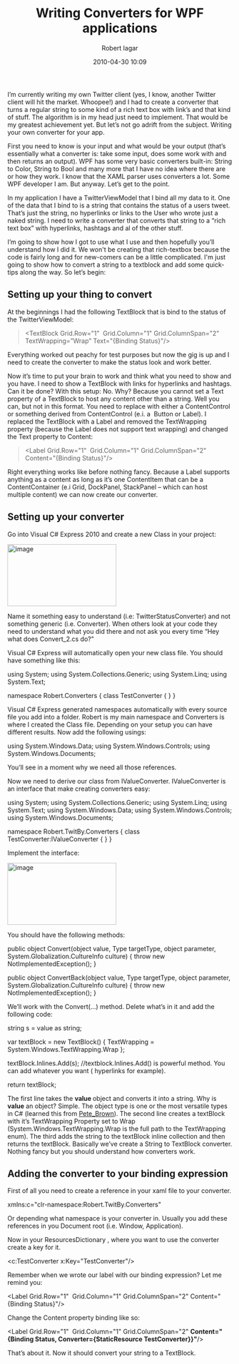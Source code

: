 ﻿---
layout: post
title: Writing Converters for WPF applications
date: 2010-04-30 10:09
author: "Robert Iagar"
comments: true
tags: [WPF]
---
I’m currently writing my own Twitter client (yes, I know, another Twitter client will hit the market. Whoopee!) and I had to create a converter that turns a regular string to some kind of a rich text box with link’s and that kind of stuff. The algorithm is in my head just need to implement. That would be my greatest achievement yet. But let’s not go adrift from the subject. Writing your own converter for your app.

First you need to know is your input and what would be your output (that’s essentially what a converter is: take some input, does some work with and then returns an output). WPF has some very basic converters built-in: String to Color, String to Bool and many more that I have no idea where there are or how they work. I know that the XAML parser uses converters a lot. Some WPF developer I am. But anyway. Let’s get to the point.

<!--more-->

In my application I have a TwitterViewModel that I bind all my data to it. One of the data that I bind to is a string that contains the status of a users tweet. That’s just the string, no hyperlinks or links to the User who wrote just a naked string. I need to write a converter that converts that string to a “rich text box” with hyperlinks, hashtags and al of the other stuff.

I’m going to show how I got to use what I use and then hopefully you’ll understand how I did it. We won't be creating that rich-textbox because the code is fairly long and for new-comers can be a little complicated. I'm just going to show how to convert a string to a textblock and add some quick-tips along the way. So let’s begin:
<h2>Setting up your thing to convert</h2>
At the beginnings I had the following TextBlock that is bind to the status of the TwitterViewModel:
<blockquote>&lt;TextBlock
Grid.Row="1"  Grid.Column="1" Grid.ColumnSpan="2"
TextWrapping=”Wrap”
Text="{Binding Status}"/&gt;</blockquote>
Everything worked out peachy for test purposes but now the gig is up and I need to create the converter to make the status look and work better.

Now it’s time to put your brain to work and think what you need to show and you have. I need to show a TextBlock with links for hyperlinks and hashtags.
Can it be done?
With this setup: No.
Why? Because you cannot set a Text property of a TextBlock to host any content other than a string. Well you can, but not in this format. You need to replace with either a ContentControl or something derived from ContentControl (e.i. a  Button or Label). I replaced the TextBlock with a Label and removed the TextWrapping property (because the Label does not support text wrapping) and changed the Text property to Content:
<blockquote>&lt;Label
Grid.Row="1"  Grid.Column="1" Grid.ColumnSpan="2"
Content="{Binding Status}"/&gt;</blockquote>
Right everything works like before nothing fancy. Because a Label supports anything as a content as long as it’s one ContentItem that can be a ContentContainer (e.i Grid, DockPanel, StackPanel – which can host multiple content) we can now create our converter.
<h2>Setting up your converter</h2>
Go into Visual C# Express 2010 and create a new Class in your project:

<a href="http://robertiagar.files.wordpress.com/2010/04/image.png"><img style="display:inline;margin-left:0;margin-right:0;border-width:0;" title="image" src="http://robertiagar.files.wordpress.com/2010/04/image_thumb.png" border="0" alt="image" width="244" height="139" /></a>

Name it something easy to understand (i.e: TwitterStatusConverter) and not something generic (i.e. Converter). When others look at your code they need to understand what you did there and not ask you every time “Hey what does Convert_2.cs do?”

Visual C# Express will automatically open your new class file. You should have something like this:

using System;
using System.Collections.Generic;
using System.Linq;
using System.Text;

namespace Robert.Converters
{
class TestConverter
{
}
}

Visual C# Express generated namespaces automatically with every source file you add into a folder. Robert is my main namespace and Converters is where I created the Class file. Depending on your setup you can have different results.
Now add the following usings:

using System.Windows.Data;
using System.Windows.Controls;
using System.Windows.Documents;

You’ll see in a moment why we need all those references.

Now we need to derive our class from IValueConverter. IValueConverter is an interface that make creating converters easy:

using System;
using System.Collections.Generic;
using System.Linq;
using System.Text;
using System.Windows.Data;
using System.Windows.Controls;
using System.Windows.Documents;

namespace Robert.TwitBy.Converters
{
class TestConverter:IValueConverter
{
}
}

Implement the interface:

<a href="http://robertiagar.files.wordpress.com/2010/04/image1.png"><img style="display:inline;border-width:0;" title="image" src="http://robertiagar.files.wordpress.com/2010/04/image_thumb1.png" border="0" alt="image" width="244" height="139" /></a>

You should have the following methods:

public object Convert(object value, Type targetType, object parameter, System.Globalization.CultureInfo culture)
{
throw new NotImplementedException();
}

public object ConvertBack(object value, Type targetType, object parameter, System.Globalization.CultureInfo culture)
{
throw new NotImplementedException();
}

We’ll work with the Convert(…) method. Delete what’s in it and add the following code:

string s = value as string;

var textBlock = new TextBlock()
{
TextWrapping = System.Windows.TextWrapping.Wrap
};

textBlock.Inlines.Add(s); //textblock.Inlines.Add() is powerful method. You can add whatever you want ( hyperlinks for example).

return textBlock;

The first line takes the <strong>value </strong>object and converts it into a string. Why is <strong>value</strong> an object? Simple. The object type is one or the most versatile types in C# (learned this from <a href="http://twitter.com/Pete_Brown">Pete_Brown</a>).
The second line creates a textBlock with it’s TextWrapping Property set to Wrap (System.Windows.TextWrapping.Wrap is the full path to the TextWrapping enum).
The third adds the string to the textBlock inline collection and then returns the textBlock.
Basically we’ve create a String to TextBlock converter. Nothing fancy but you should understand how converters work.
<h2>Adding the converter to your binding expression</h2>
First of all you need to create a reference in your xaml file to your converter.

xmlns:c="clr-namespace:Robert.TwitBy.Converters"

Or depending what namespace is your converter in. Usually you add these references in you Document root (i.e. Window, Application).

Now in your ResourcesDictionary , where you want to use the converter create a key for it.

&lt;c:TestConverter x:Key="TestConverter"/&gt;

Remember when we wrote our label with our binding expression? Let me remind you:

&lt;Label
Grid.Row="1"  Grid.Column="1" Grid.ColumnSpan="2"
Content="{Binding Status}"/&gt;

Change the Content property binding like so:

&lt;Label
Grid.Row="1"  Grid.Column="1" Grid.ColumnSpan="2"
<strong>Content="{Binding Status, Converter={StaticResource TestConverter}}"</strong>/&gt;

That’s about it. Now it should convert your string to a TextBlock.
